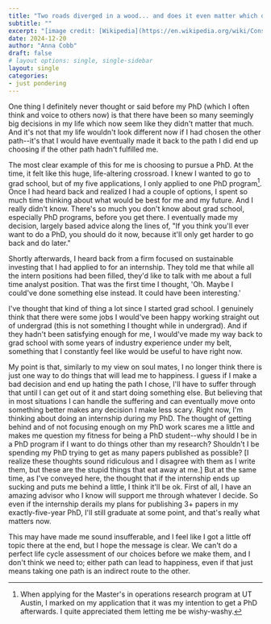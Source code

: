 ```yaml
---
title: "Two roads diverged in a wood... and does it even matter which one I took?"
subtitle: ""
excerpt: "[image credit: [Wikipedia](https://en.wikipedia.org/wiki/Conservative_force)]"
date: 2024-12-20
author: "Anna Cobb"
draft: false
# layout options: single, single-sidebar
layout: single
categories:
- just pondering
---
```


One thing I definitely never thought or said before my PhD (which I often think and voice to others now) is that there have been so many seemingly big decisions in my life which now seem like they didn't matter that much. And it's not that my life wouldn't look different now if I had chosen the other path--it's that I would have eventually made it back to the path I did end up choosing if the other path hadn't fulfilled me. 

The most clear example of this for me is choosing to pursue a PhD. At the time, it felt like this huge, life-altering crossroad. I knew I wanted to go to grad school, but of my five applications, I only applied to one PhD program[^1]. Once I had heard back and realized I had a couple of options, I spent so much time thinking about what would be best for me and my future. And I really didn't know. There's so much you don't know about grad school, especially PhD programs, before you get there. I eventually made my decision, largely based advice along the lines of, "If you think you'll ever want to do a PhD, you should do it now, because it'll only get harder to go back and do later." 

Shortly afterwards, I heard back from a firm focused on sustainable investing that I had applied to for an internship. They told me that while all the intern positions had been filled, they'd like to talk with me about a full time analyst position. That was the first time I thought, 'Oh. Maybe I could've done something else instead. It could have been interesting.'

I've thought that kind of thing a lot since I started grad school. I genuinely think that there were some jobs I would've been happy working straight out of undergrad (this is not something I thought while in undergrad). And if they hadn't been satisfying enough for me, I would've made my way back to grad school with some years of industry experience under my belt, something that I constantly feel like would be useful to have right now. 

My point is that, similarly to my view on soul mates, I no longer think there is just one way to do things that will lead me to happiness. I guess if I make a bad decision and end up hating the path I chose, I'll have to suffer through that until I can get out of it and start doing something else. But believing that in most situations I can handle the suffering and can eventually move onto something better makes any decision I make less scary. Right now, I'm thinking about doing an internship during my PhD. The thought of getting behind and of not focusing enough on my PhD work scares me a little and makes me question my fitness for being a PhD student--why should I be in a PhD program if I want to do things other than my research? Shouldn't I be spending my PhD trying to get as many papers published as possible? [I realize these thoughts sound ridiculous and I disagree with them as I write them, but these are the stupid things that eat away at me.] But at the same time, as I've conveyed here, the thought that if the internship ends up sucking and puts me behind a little, I think it'll be ok. First of all, I have an amazing advisor who I know will support me through whatever I decide. So even if the internship derails my plans for publishing 3+ papers in my exactly-five-year PhD, I'll still graduate at some point, and that's really what matters now. 

This may have made me sound insufferable, and I feel like I got a little off topic there at the end, but I hope the message is clear. We can't do a perfect life cycle assessment of our choices before we make them, and I don't think we need to; either path can lead to happiness, even if that just means taking one path is an indirect route to the other.

[^1]: When applying for the Master's in operations research program at UT Austin, I marked on my application that it was my intention to get a PhD afterwards. I quite appreciated them letting me be wishy-washy. 